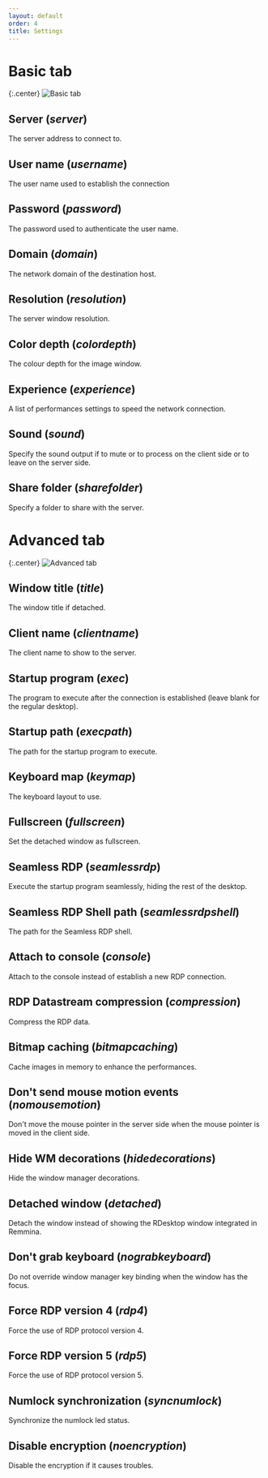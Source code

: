 ```yaml
---
layout: default
order: 4
title: Settings
---
```

# Basic tab

{:.center}
![Basic tab](/resources/remmina-plugin-rdesktop/archive/latest/english/general.png)

## **Server** (*server*)

The server address to connect to.

## **User name** (*username*)

The user name used to establish the connection

## **Password** (*password*)

The password used to authenticate the user name.

## **Domain** (*domain*)

The network domain of the destination host.

## **Resolution** (*resolution*)

The server window resolution.

## **Color depth** (*colordepth*)

The colour depth for the image window.

## **Experience** (*experience*)

A list of performances settings to speed the network connection.

## **Sound** (*sound*)

Specify the sound output if to mute or to process on the client side or to leave
on the server side.

## **Share folder** (*sharefolder*)

Specify a folder to share with the server.

# Advanced tab

{:.center}
![Advanced tab](/resources/remmina-plugin-rdesktop/archive/latest/english/advanced.png)

## **Window title** (*title*)

The window title if detached.

## **Client name** (*clientname*)

The client name to show to the server.

## **Startup program** (*exec*)

The program to execute after the connection is established (leave blank for the
regular desktop).

## **Startup path** (*execpath*)

The path for the startup program to execute.

## **Keyboard map** (*keymap*)

The keyboard layout to use.

## **Fullscreen** (*fullscreen*)

Set the detached window as fullscreen.

## **Seamless RDP** (*seamlessrdp*)

Execute the startup program seamlessly, hiding the rest of the desktop.

## **Seamless RDP Shell path** (*seamlessrdpshell*)

The path for the Seamless RDP shell.

## **Attach to console** (*console*)

Attach to the console instead of establish a new RDP connection.

## **RDP Datastream compression** (*compression*)

Compress the RDP data.

## **Bitmap caching** (*bitmapcaching*)

Cache images in memory to enhance the performances.

## **Don't send mouse motion events** (*nomousemotion*)

Don't move the mouse pointer in the server side when the mouse pointer is moved
in the client side.

## **Hide WM decorations** (*hidedecorations*)

Hide the window manager decorations.

## **Detached window** (*detached*)

Detach the window instead of showing the RDesktop window integrated in Remmina.

## **Don't grab keyboard** (*nograbkeyboard*)

Do not override window manager key binding when the window has the focus.

## **Force RDP version 4** (*rdp4*)

Force the use of RDP protocol version 4.

## **Force RDP version 5** (*rdp5*)

Force the use of RDP protocol version 5.

## **Numlock synchronization** (*syncnumlock*)

Synchronize the numlock led status.

## **Disable encryption** (*noencryption*)

Disable the encryption if it causes troubles.
